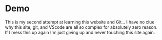 # Demo

This is my second attempt at learning this website and Git...
I have no clue why this site, git, and VScode are all so complex for absolutely zero reason.
If I mess this up again I'm just giving up and never touching this site again.
